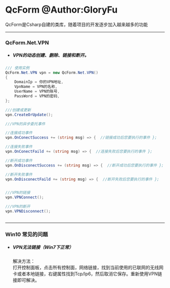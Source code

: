 # QcForm @Author:GloryFu
  QcForm是Csharp自建的类库，随着项目的开发逐步加入越来越多的功能

----------------------------------------------------------------------------------
### QcForm.Net.VPN

* ##### VPN的动态创建、删除、链接和断开。

~~~C#
/// 使用实例
QcForm.Net.VPN vpn = new QcForm.Net.VPN()
{
	DomainIp = 你的VPN地址,
	VpnName = VPN的名称,
	UserName = VPN的账号,
	PassWord = VPN的密码,
};

///创建或更新
vpn.CreateOrUpdate();

///VPN的异步委托事件

//连接成功事件 
vpn.OnConectSuccess += (string msg) => {  //链接成功后您要执行的事件 };

//连接失败事件 
vpn.OnConectFaild += (string msg) => {  //连接失败后您要执行的事件 };

//断开成功事件 
vpn.OnDisconectSuccess += (string msg) => {  //断开成功后您要执行的事件 };

//断开失败事件 
vpn.OnDisconectFaild += (string msg) => {  //断开失败后您要执行的事件 };


///VPN的链接
vpn.VPNConnect();

///VPN的断开
vpn.VPNDisconnect();



~~~



----------------------------------------------------------------------------------
### Win10 常见的问题
* ##### VPN无法链接（Win7下正常）  
	解决方法：  
	打开控制面板，点击所有控制面，网络链接，找到当前使用的已联网的无线网卡或者本地链接，右键属性找到Tcp/Ip6，然后取消它保存。重新使用VPN链接即可解决。